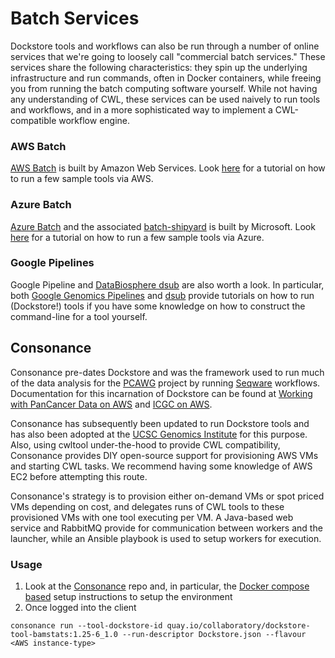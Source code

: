# Batch Services

Dockstore tools and workflows can also be run through a number of online services that we're going to loosely call "commercial batch services." These services share the following characteristics: they spin up the underlying infrastructure and run commands, often in Docker containers, while freeing you from running the batch computing software yourself. While not having any understanding of CWL, these services can be used naively to run tools and workflows, and in a more sophisticated way to implement a CWL-compatible workflow engine.

### AWS Batch

[AWS Batch](https://aws.amazon.com/batch/) is built by Amazon Web Services. Look [here](aws-batch) for a tutorial on how to run a few sample tools via AWS.

### Azure Batch

[Azure Batch](https://azure.microsoft.com/en-us/services/batch/) and the associated [batch-shipyard](https://github.com/Azure/batch-shipyard.md) is built by Microsoft. Look [here](azure-batch) for a tutorial on how to run a few sample tools via Azure.

### Google Pipelines

Google Pipeline and [DataBiosphere dsub](https://github.com/DataBiosphere/dsub) are also worth a look. In particular, both [Google Genomics Pipelines](https://cloud.google.com/genomics/docs/quickstart) and [dsub](https://cloud.google.com/genomics/docs/tutorials/dsub) provide tutorials on how to run  (Dockstore!) tools if you have some knowledge on how to construct the command-line for a tool yourself.

## Consonance

Consonance pre-dates Dockstore and was the framework used to run much of the data analysis for the [PCAWG](https://dcc.icgc.org/pcawg#!%2Fmutations) project by running [Seqware](https://seqware.github.io/) workflows. Documentation for this incarnation of Dockstore can be found at [Working with PanCancer Data on AWS](https://icgc.org/working-pancancer-data-aws) and [ICGC on AWS](https://registry.opendata.aws/icgc/).

Consonance has subsequently been updated to run Dockstore tools and has also been adopted at the [UCSC Genomics Institute](https://github.com/BD2KGenomics/dcc-ops) for this purpose. Also, using cwltool under-the-hood to provide CWL compatibility, Consonance provides DIY open-source support for provisioning AWS VMs and starting CWL tasks. We recommend having some knowledge of AWS EC2 before attempting this route.

Consonance's strategy is to provision either on-demand VMs or spot priced VMs depending on cost, and delegates runs of CWL tools to these provisioned VMs with one tool executing per VM. A Java-based web service and RabbitMQ provide for communication between workers and the launcher, while an Ansible playbook is used to setup workers for execution.

### Usage

1. Look at the [Consonance](https://github.com/Consonance/consonance) repo and, in particular, the [Docker compose based](https://github.com/Consonance/consonance/tree/develop/container-admin) setup instructions to setup the environment
2. Once logged into the client
```
consonance run --tool-dockstore-id quay.io/collaboratory/dockstore-tool-bamstats:1.25-6_1.0 --run-descriptor Dockstore.json --flavour <AWS instance-type>
```
